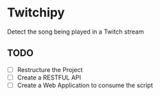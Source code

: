 # Twitchipy
Detect the song being played in a Twitch stream


## TODO
- [ ] Restructure the Project
- [ ] Create a RESTFUL API
- [ ] Create a Web Application to consume the script
